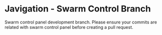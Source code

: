 # Javigation - Swarm Control Branch
Swarm control panel development branch. Please ensure your commits are related with swarm control panel before creating a pull request.
